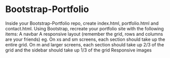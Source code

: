# Bootstrap-Portfolio
Inside your Bootstrap-Portfolio repo, create index.html, portfolio.html and contact.html. Using Bootstrap, recreate your portfolio site with the following items:    A navbar  A responsive layout (remember the grid, rows and columns are your friends)   eg. On xs and sm screens, each section should take up the entire grid. On m and larger screens, each section should take up 2/3 of the grid and the sidebar should take up 1/3 of the grid   Responsive images
